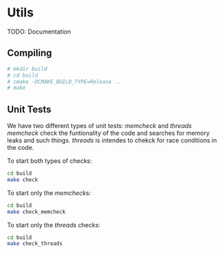 # Utils

TODO: Documentation

## Compiling

``` bash
# mkdir build
# cd build
# cmake -DCMAKE_BUILD_TYPE=Release ..
# make
```

## Unit Tests

We have two different types of unit tests: *memcheck* and *threads*
*memcheck* check the funtionality of the code and searches for memory leaks and such things.
*threads* is intendes to chekck for race conditions in the code.

To start both types of checks:

``` bash
cd build
make check
```

To start only the *memcheck*s:

``` bash
cd build
make check_memcheck
```

To start only the *threads* checks:

``` bash
cd build
make check_threads
```
